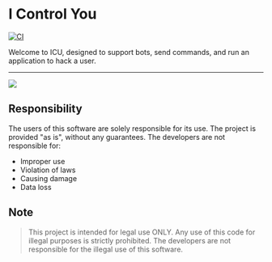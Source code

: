 # I Control You

[![CI](https://github.com/zed-industries/zed/actions/workflows/ci.yml/badge.svg)](https://github.com/zed-industries/zed/actions/workflows/ci.yml)

Welcome to ICU, designed to support bots, send commands, and run an application to hack a user.

---

<img src="https://github.com/noneandundefined/icu/blob/docs/assets/icu-home.png?raw=true" align="center" />

## Responsibility

The users of this software are solely responsible for its use. The project is provided "as is", without any guarantees. The developers are not responsible for:

-   Improper use
-   Violation of laws
-   Causing damage
-   Data loss

## Note

> This project is intended for legal use ONLY. Any use of this code for illegal purposes is strictly prohibited. The developers are not responsible for the illegal use of this software.

